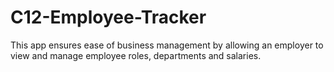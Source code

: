 # C12-Employee-Tracker
This app ensures ease of business management by allowing an employer to view and manage employee roles, departments and salaries.
